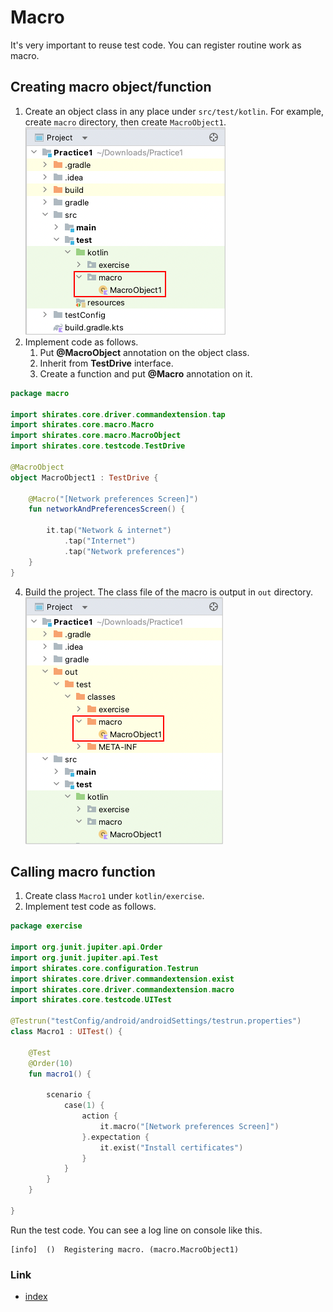 # Macro

It's very important to reuse test code. You can register routine work as macro.

## Creating macro object/function

1. Create an object class in any place under `src/test/kotlin`. For example, create `macro` directory, then
   create `MacroObject1`.
   <br>![](../_images/creating_macro_object.png)
2. Implement code as follows.
    1. Put **@MacroObject** annotation on the object class.
    2. Inherit from **TestDrive** interface.
    3. Create a function and put **@Macro** annotation on it.

```kotlin
package macro

import shirates.core.driver.commandextension.tap
import shirates.core.macro.Macro
import shirates.core.macro.MacroObject
import shirates.core.testcode.TestDrive

@MacroObject
object MacroObject1 : TestDrive {

    @Macro("[Network preferences Screen]")
    fun networkAndPreferencesScreen() {

        it.tap("Network & internet")
            .tap("Internet")
            .tap("Network preferences")
    }
}
```

4. Build the project. The class file of the macro is output in `out` directory.
   <br>![](../_images/macro_object_class_file.png)

## Calling macro function

1. Create class `Macro1` under `kotlin/exercise`.
2. Implement test code as follows.

```kotlin
package exercise

import org.junit.jupiter.api.Order
import org.junit.jupiter.api.Test
import shirates.core.configuration.Testrun
import shirates.core.driver.commandextension.exist
import shirates.core.driver.commandextension.macro
import shirates.core.testcode.UITest

@Testrun("testConfig/android/androidSettings/testrun.properties")
class Macro1 : UITest() {

    @Test
    @Order(10)
    fun macro1() {

        scenario {
            case(1) {
                action {
                    it.macro("[Network preferences Screen]")
                }.expectation {
                    it.exist("Install certificates")
                }
            }
        }
    }

}
```

Run the test code. You can see a log line on console like this.

```
[info]	()	Registering macro. (macro.MacroObject1)
```

### Link

- [index](../../index.md)

